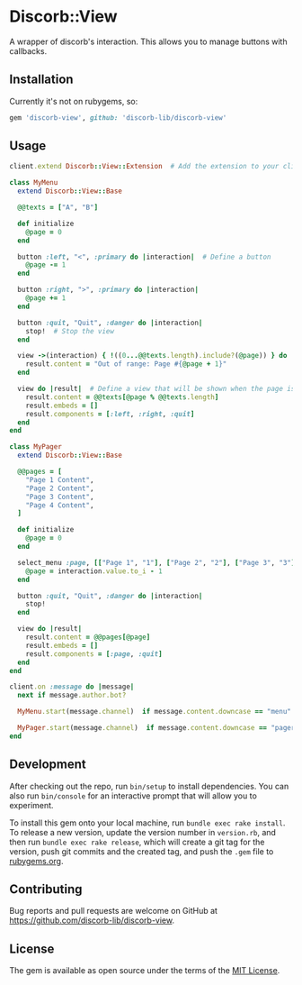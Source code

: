 # Discorb::View

A wrapper of discorb's interaction. This allows you to manage buttons with callbacks.

## Installation

<!--
Add this line to your application's Gemfile:

```ruby
gem 'discorb-view'
```

And then execute:

    $ bundle install

Or install it yourself as:

    $ gem install discorb-view
-->
Currently it's not on rubygems, so:
```ruby
gem 'discorb-view', github: 'discorb-lib/discorb-view'
```

## Usage

```rb
client.extend Discorb::View::Extension  # Add the extension to your client

class MyMenu
  extend Discorb::View::Base

  @@texts = ["A", "B"]

  def initialize
    @page = 0
  end

  button :left, "<", :primary do |interaction|  # Define a button
    @page -= 1
  end

  button :right, ">", :primary do |interaction|
    @page += 1
  end

  button :quit, "Quit", :danger do |interaction|
    stop!  # Stop the view
  end

  view ->(interaction) { !((0...@@texts.length).include?(@page)) } do |result|  # Define a view that will be shown when the page is out of range
    result.content = "Out of range: Page #{@page + 1}"
  end

  view do |result|  # Define a view that will be shown when the page is in range
    result.content = @@texts[@page % @@texts.length]
    result.embeds = []
    result.components = [:left, :right, :quit]
  end
end

class MyPager
  extend Discorb::View::Base

  @@pages = [
    "Page 1 Content",
    "Page 2 Content",
    "Page 3 Content",
    "Page 4 Content",
  ]

  def initialize
    @page = 0
  end

  select_menu :page, [["Page 1", "1"], ["Page 2", "2"], ["Page 3", "3"], ["Page 4", "4"]], "Page" do |interaction|
    @page = interaction.value.to_i - 1
  end

  button :quit, "Quit", :danger do |interaction|
    stop!
  end

  view do |result|
    result.content = @@pages[@page]
    result.embeds = []
    result.components = [:page, :quit]
  end
end

client.on :message do |message|
  next if message.author.bot?

  MyMenu.start(message.channel)  if message.content.downcase == "menu"

  MyPager.start(message.channel)  if message.content.downcase == "pager"
end

```

## Development

After checking out the repo, run `bin/setup` to install dependencies. You can also run `bin/console` for an interactive prompt that will allow you to experiment.

To install this gem onto your local machine, run `bundle exec rake install`. To release a new version, update the version number in `version.rb`, and then run `bundle exec rake release`, which will create a git tag for the version, push git commits and the created tag, and push the `.gem` file to [rubygems.org](https://rubygems.org).

## Contributing

Bug reports and pull requests are welcome on GitHub at https://github.com/discorb-lib/discorb-view.

## License

The gem is available as open source under the terms of the [MIT License](https://opensource.org/licenses/MIT).
